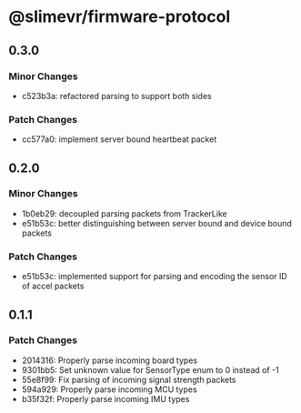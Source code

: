 # @slimevr/firmware-protocol

## 0.3.0

### Minor Changes

- c523b3a: refactored parsing to support both sides

### Patch Changes

- cc577a0: implement server bound heartbeat packet

## 0.2.0

### Minor Changes

- 1b0eb29: decoupled parsing packets from TrackerLike
- e51b53c: better distinguishing between server bound and device bound packets

### Patch Changes

- e51b53c: implemented support for parsing and encoding the sensor ID of accel packets

## 0.1.1

### Patch Changes

- 2014316: Properly parse incoming board types
- 9301bb5: Set unknown value for SensorType enum to 0 instead of -1
- 55e8f99: Fix parsing of incoming signal strength packets
- 594a929: Properly parse incoming MCU types
- b35f32f: Properly parse incoming IMU types
